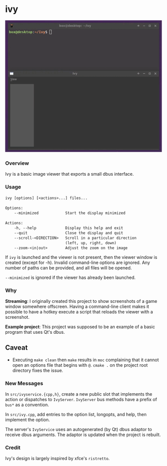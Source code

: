 ivy
===

![Demo](resources/demo.gif)

### Overview

Ivy is a basic image viewer that exports a small dbus interface.

### Usage

```
ivy [options] [<actions>...] files...

Options:
    --minimized            Start the display minimized

Actions:
    -h, --help             Display this help and exit
    --quit                 Close the display and quit
    --scroll-<DIRECTION>   Scroll in a particular direction
                           (left, up, right, down)
    --zoom-<in|out>        Adjust the zoom on the image
```

If `ivy` is launched and the viewer is not present, then the viewer window is
created (except for -h). Invalid command-line options are ignored. Any number of
paths can be provided, and all files will be opened.

`--minimized` is ignored if the viewer has already been launched.

### Why

**Streaming**: I originally created this project to show screenshots of a game
window somewhere offscreen. Having a command-line client makes it possible to
have a hotkey execute a script that reloads the viewer with a screenshot.

**Example project**: This project was supposed to be an example of a basic
program that uses Qt's dbus.

## Caveat

* Executing `make clean` then `make` results in `moc` complaining that it cannot
  open an options file that begins with `@`. `cmake .` on the project root
  directory fixes the issue.

### New Messages

In `src/ivyservice.{cpp,h}`, create a new public slot that implements the action
or dispatches to `IvyServer`. `IvyServer` bus methods have a prefix of `bus*`
as a convention.

In `src/ivy.cpp`, add entries to the option list, longopts, and help, then
implement the option.

The server's `IvyService` uses an autogenerated (by Qt) dbus adaptor to receive
dbus arguments. The adaptor is updated when the project is rebuilt.

### Credit

Ivy's design is largely inspired by xfce's `ristretto`.
